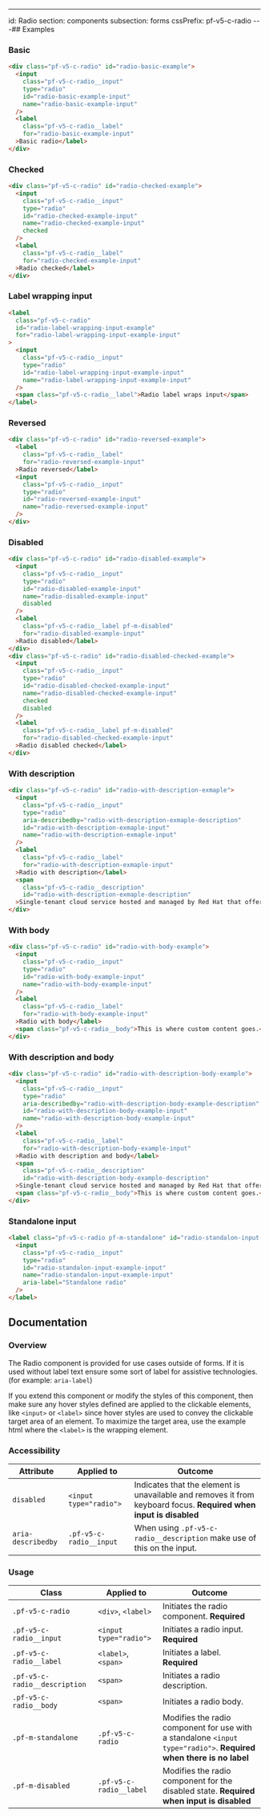 ---
id: Radio
section: components
subsection: forms
cssPrefix: pf-v5-c-radio
---## Examples

### Basic

```html
<div class="pf-v5-c-radio" id="radio-basic-example">
  <input
    class="pf-v5-c-radio__input"
    type="radio"
    id="radio-basic-example-input"
    name="radio-basic-example-input"
  />
  <label
    class="pf-v5-c-radio__label"
    for="radio-basic-example-input"
  >Basic radio</label>
</div>

```

### Checked

```html
<div class="pf-v5-c-radio" id="radio-checked-example">
  <input
    class="pf-v5-c-radio__input"
    type="radio"
    id="radio-checked-example-input"
    name="radio-checked-example-input"
    checked
  />
  <label
    class="pf-v5-c-radio__label"
    for="radio-checked-example-input"
  >Radio checked</label>
</div>

```

### Label wrapping input

```html
<label
  class="pf-v5-c-radio"
  id="radio-label-wrapping-input-example"
  for="radio-label-wrapping-input-example-input"
>
  <input
    class="pf-v5-c-radio__input"
    type="radio"
    id="radio-label-wrapping-input-example-input"
    name="radio-label-wrapping-input-example-input"
  />
  <span class="pf-v5-c-radio__label">Radio label wraps input</span>
</label>

```

### Reversed

```html
<div class="pf-v5-c-radio" id="radio-reversed-example">
  <label
    class="pf-v5-c-radio__label"
    for="radio-reversed-example-input"
  >Radio reversed</label>
  <input
    class="pf-v5-c-radio__input"
    type="radio"
    id="radio-reversed-example-input"
    name="radio-reversed-example-input"
  />
</div>

```

### Disabled

```html
<div class="pf-v5-c-radio" id="radio-disabled-example">
  <input
    class="pf-v5-c-radio__input"
    type="radio"
    id="radio-disabled-example-input"
    name="radio-disabled-example-input"
    disabled
  />
  <label
    class="pf-v5-c-radio__label pf-m-disabled"
    for="radio-disabled-example-input"
  >Radio disabled</label>
</div>
<div class="pf-v5-c-radio" id="radio-disabled-checked-example">
  <input
    class="pf-v5-c-radio__input"
    type="radio"
    id="radio-disabled-checked-example-input"
    name="radio-disabled-checked-example-input"
    checked
    disabled
  />
  <label
    class="pf-v5-c-radio__label pf-m-disabled"
    for="radio-disabled-checked-example-input"
  >Radio disabled checked</label>
</div>

```

### With description

```html
<div class="pf-v5-c-radio" id="radio-with-description-exmaple">
  <input
    class="pf-v5-c-radio__input"
    type="radio"
    aria-describedby="radio-with-description-exmaple-description"
    id="radio-with-description-exmaple-input"
    name="radio-with-description-exmaple-input"
  />
  <label
    class="pf-v5-c-radio__label"
    for="radio-with-description-exmaple-input"
  >Radio with description</label>
  <span
    class="pf-v5-c-radio__description"
    id="radio-with-description-exmaple-description"
  >Single-tenant cloud service hosted and managed by Red Hat that offers high-availability enterprise-grade clusters in a virtual private cloud on AWS od GCP.</span>
</div>

```

### With body

```html
<div class="pf-v5-c-radio" id="radio-with-body-example">
  <input
    class="pf-v5-c-radio__input"
    type="radio"
    id="radio-with-body-example-input"
    name="radio-with-body-example-input"
  />
  <label
    class="pf-v5-c-radio__label"
    for="radio-with-body-example-input"
  >Radio with body</label>
  <span class="pf-v5-c-radio__body">This is where custom content goes.</span>
</div>

```

### With description and body

```html
<div class="pf-v5-c-radio" id="radio-with-description-body-example">
  <input
    class="pf-v5-c-radio__input"
    type="radio"
    aria-describedby="radio-with-description-body-example-description"
    id="radio-with-description-body-example-input"
    name="radio-with-description-body-example-input"
  />
  <label
    class="pf-v5-c-radio__label"
    for="radio-with-description-body-example-input"
  >Radio with description and body</label>
  <span
    class="pf-v5-c-radio__description"
    id="radio-with-description-body-example-description"
  >Single-tenant cloud service hosted and managed by Red Hat that offers high-availability enterprise-grade clusters in a virtual private cloud on AWS od GCP.</span>
  <span class="pf-v5-c-radio__body">This is where custom content goes.</span>
</div>

```

### Standalone input

```html
<label class="pf-v5-c-radio pf-m-standalone" id="radio-standalon-input-example">
  <input
    class="pf-v5-c-radio__input"
    type="radio"
    id="radio-standalon-input-example-input"
    name="radio-standalon-input-example-input"
    aria-label="Standalone radio"
  />
</label>

```

## Documentation

### Overview

The Radio component is provided for use cases outside of forms. If it is used without label text ensure some sort of label for assistive technologies. (for example: `aria-label`)

If you extend this component or modify the styles of this component, then make sure any hover styles defined are applied to the clickable elements, like `<input>` or `<label>` since hover styles are used to convey the clickable target area of an element. To maximize the target area, use the example html where the `<label>` is the wrapping element.

### Accessibility

| Attribute | Applied to | Outcome |
| -- | -- | -- |
| `disabled` | `<input type="radio">` | Indicates that the element is unavailable and removes it from keyboard focus. **Required when input is disabled** |
| `aria-describedby` | `.pf-v5-c-radio__input` |  When using `.pf-v5-c-radio__description` make use of this on the input. |

### Usage

| Class | Applied to | Outcome |
| -- | -- | -- |
| `.pf-v5-c-radio` | `<div>`, `<label>` |  Initiates the radio component. **Required**  |
| `.pf-v5-c-radio__input` | `<input type="radio">` |  Initiates a radio input. **Required**  |
| `.pf-v5-c-radio__label` | `<label>`, `<span>` |  Initiates a label. **Required**  |
| `.pf-v5-c-radio__description` | `<span>` | Initiates a radio description. |
| `.pf-v5-c-radio__body` | `<span>` | Initiates a radio body. |
| `.pf-m-standalone` | `.pf-v5-c-radio` |  Modifies the radio component for use with a standalone `<input type="radio">`. **Required when there is no label** |
| `.pf-m-disabled` | `.pf-v5-c-radio__label` |  Modifies the radio component for the disabled state. **Required when input is disabled** |
